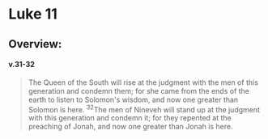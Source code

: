 # Luke 11

## Overview:


#### v.31-32
>The Queen of the South will rise at the judgment with the men of this generation and condemn them; for she came from the ends of the earth to listen to Solomon's wisdom, and now one greater than Solomon is here. <sup>32</sup>The men of Nineveh will stand up at the judgment with this generation and condemn it; for they repented at the preaching of Jonah, and now one greater than Jonah is here.



